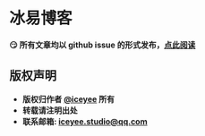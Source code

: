 # 冰易博客
**:smirk: 所有文章均以 github issue 的形式发布，[点此阅读](https://github.com/iceyee/blog/issues)**
 
## 版权声明
- **版权归作者 [@iceyee](https://github.com/iceyee) 所有**
- **转载请注明出处**
- **联系邮箱: iceyee.studio@qq.com**
